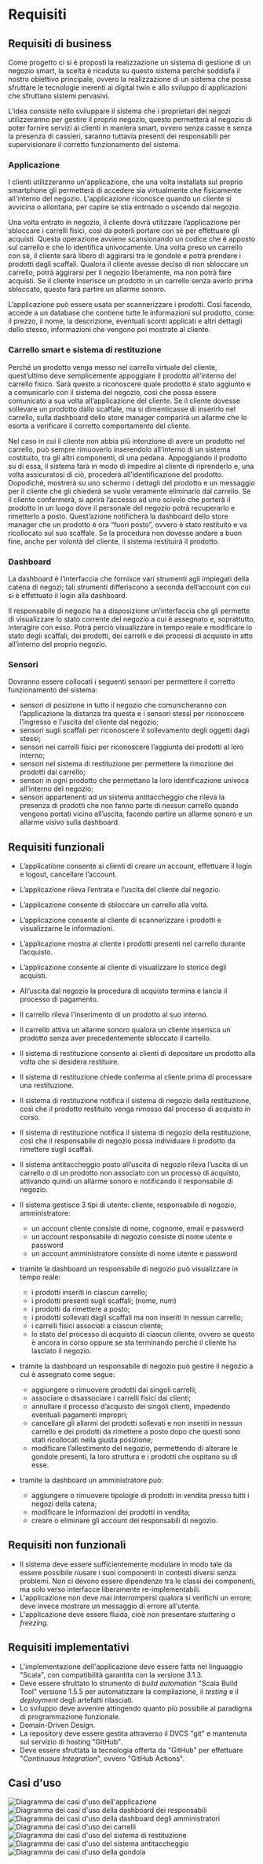 # Requisiti

## Requisiti di business

Come progetto ci si è proposti la realizzazione un sistema di gestione di un negozio smart, la scelta è ricaduta su questo sistema perchè soddisfa il nostro obiettivo principale, ovvero la realizzazione di un sistema che possa sfruttare le tecnologie inerenti ai digital twin e allo sviluppo di applicazioni che sfruttano sistemi pervasivi.

L'idea consiste nello sviluppare il sistema che i proprietari dei negozi utilizzeranno per gestire il proprio negozio, questo permetterà al negozio di poter fornire servizi ai clienti in maniera smart, ovvero senza casse e senza la presenza di cassieri, saranno tuttavia presenti dei responsabili per supervisionare il corretto funzionamento del sistema.

### Applicazione

I clienti utilizzeranno un'applicazione, che una volta installata sul proprio smartphone gli permetterà di accedere sia virtualmente che fisicamente all'interno del negozio. L'applicazione riconosce quando un cliente si avvicina o allontana, per capire se stia entrnado o uscendo dal negozio.

Una volta entrato in negozio, il cliente dovrà utilizzare l’applicazione per sbloccare i carrelli fisici, così da poterli portare con sé per effettuare gli acquisti. Questa operazione avviene scansionando un codice che è apposto sul carrello e che lo identifica univocamente. Una volta preso un carrello con sé, il cliente sarà libero di aggirarsi tra le gondole e potrà prendere i prodotti dagli scaffali. Qualora il cliente avesse deciso di non sbloccare un carrello, potrà aggirarsi per il negozio liberamente, ma non potrà fare acquisti. Se il cliente inserisce un prodotto in un carrello senza averlo prima sbloccato, questo farà partire un allarme sonoro.

L’applicazione può essere usata per scannerizzare i prodotti. Così facendo, accede a un database che contiene tutte le informazioni sul prodotto, come: il prezzo, il nome, la descrizione, eventuali sconti applicati e altri dettagli dello stesso, informazioni che vengono poi mostrate al cliente.

### Carrello smart e sistema di restituzione

Perché un prodotto venga messo nel carrello virtuale del cliente, quest’ultimo deve semplicemente appoggiare il prodotto all’interno del carrello fisico. Sarà questo a riconoscere quale prodotto è stato aggiunto e a comunicarlo con il sistema del negozio, così che possa essere comunicato a sua volta all’applicazione del cliente. Se il cliente dovesse sollevare un prodotto dallo scaffale, ma si dimenticasse di inserirlo nel carrello, sulla dashboard dello store manager comparirà un allarme che lo esorta a verificare il corretto comportamento del cliente.

Nel caso in cui il cliente non abbia più intenzione di avere un prodotto nel carrello, può sempre rimuoverlo inserendolo all’interno di un sistema costituito, tra gli altri componenti, di una pedana. Appoggiando il prodotto su di essa, il sistema farà in modo di impedire al cliente di riprenderlo e, una volta assicuratosi di ciò, procederà all’identificazione del prodotto. Dopodiché, mostrerà su uno schermo i dettagli del prodotto e un messaggio per il cliente che gli chiederà se vuole veramente eliminarlo dal carrello. Se il cliente confermerà, si aprirà l’accesso ad uno scivolo che porterà il prodotto in un luogo dove il personale del negozio potrà recuperarlo e rimetterlo a posto. Quest’azione notificherà la dashboard dello store manager che un prodotto è ora “fuori posto”, ovvero è stato restituito e va ricollocato sul suo scaffale. Se la procedura non dovesse andare a buon fine, anche per volontà del cliente, il sistema restituirà il prodotto.

### Dashboard

La dashboard è l’interfaccia che fornisce vari strumenti agli impiegati della catena di negozi; tali strumenti differiscono a seconda dell’account con cui si è effettuato il login alla dashboard.

Il responsabile di negozio ha a disposizione un’interfaccia che gli permette di visualizzare lo stato corrente del negozio a cui è assegnato e, soprattutto, interagire con esso. Potrà perciò visualizzare in tempo reale e modificare lo stato degli scaffali, dei prodotti, dei carrelli e dei processi di acquisto in atto all’interno del proprio negozio.

### Sensori

Dovranno essere collocati i seguenti sensori per permettere il corretto funzionamento del sistema:

- sensori di posizione in tutto il negozio che comunicheranno con l’applicazione la distanza tra questa e i sensori stessi per riconoscere l’ingresso e l’uscita del cliente dal negozio;
- sensori sugli scaffali per riconoscere il sollevamento degli oggetti dagli stessi;
- sensori nei carrelli fisici per riconoscere l’aggiunta dei prodotti al loro interno;
- sensori nel sistema di restituzione per permettere la rimozione dei prodotti dal carrello;
- sensori in ogni prodotto che permettano la loro identificazione univoca all’interno del negozio;
- sensori appartenenti ad un sistema antitaccheggio che rileva la presenza di prodotti che non fanno parte di nessun carrello quando vengono portati vicino all’uscita, facendo partire un allarme sonoro e un allarme visivo sulla dashboard.

## Requisiti funzionali

- L’applicatione consente ai clienti di creare un account, effettuare il login e logout, cancellare l’account.
- L’applicazione rileva l’entrata e l’uscita del cliente dal negozio.
- L’applicazione consente di sbloccare un carrello alla volta.
- L’applicazione consente al cliente di scannerizzare i prodotti e visualizzarne le informazioni.
- L’applicazione mostra al cliente i prodotti presenti nel carrello durante l’acquisto.
- L’applicazione consente al cliente di visualizzare lo storico degli acquisti.
- All’uscita dal negozio la procedura di acquisto termina e lancia il processo di pagamento.

- Il carrello rileva l’inserimento di un prodotto al suo interno.
- Il carrello attiva un allarme sonoro qualora un cliente inserisca un prodotto senza aver precedentemente sbloccato il carrello.

- Il sistema di restituzione consente ai clienti di depositare un prodotto alla volta che si desidera restituire.
- Il sistema di restituzione chiede conferma al cliente prima di processare una restituzione.
- Il sistema di restituzione notifica il sistema di negozio della restituzione, così che il prodotto restituito venga rimosso dal processo di acquisto in corso.
- Il sistema di restituzione notifica il sistema di negozio della restituzione, così che il responsabile di negozio possa individuare il prodotto da rimettere sugli scaffali.

- Il sistema antitaccheggio posto all’uscita di negozio rileva l’uscita di un carrello o di un prodotto non associato con un processo di acquisto, attivando quindi un allarme sonoro e notificando il responsabile di negozio.

- Il sistema gestisce 3 tipi di utente: cliente, responsabile di negozio, amministratore:
    - un account cliente consiste di nome, cognome, email e password
    - un account responsabile di negozio consiste di nome utente e password
    - un account amministratore consiste di nome utente e password
- tramite la dashboard un responsabile di negozio può visualizzare in tempo reale:
    - i prodotti inseriti in ciascun carrello;
    - i prodotti presenti sugli scaffali; (nome, num)
    - i prodotti da rimettere a posto;
    - i prodotti sollevati dagli scaffali ma non inseriti in nessun carrello;
    - i carrelli fisici associati a ciascun cliente;
    - lo stato del processo di acquisto di ciascun cliente, ovvero se questo è ancora in corso oppure se sta terminando perché il cliente ha lasciato il negozio.
- tramite la dashboard un responsabile di negozio può gestire il negozio a cui è assegnato come segue:
    - aggiungere o rimuovere prodotti dai singoli carrelli;
    - associare o disassociare i carrelli fisici dai clienti;
    - annullare il processo d’acquisto dei singoli clienti, impedendo eventuali pagamenti impropri;
    - cancellare gli allarmi dei prodotti sollevati e non inseriti in nessun carrello e dei prodotti da rimettere a posto dopo che questi sono stati ricollocati nella giusta posizione;
    - modificare l’allestimento del negozio, permettendo di alterare le gondole presenti, la loro struttura e i prodotti che ospitano su di esse.
- tramite la dashboard un amministratore può:
    - aggiungere o rimuovere tipologie di prodotti in vendita presso tutti i negozi della catena;
    - modificare le informazioni dei prodotti in vendita;
    - creare o eliminare gli account dei responsabili di negozio.

## Requisiti non funzionali

- Il sistema deve essere sufficientemente modulare in modo tale da essere possibile riusare i suoi componenti in contesti diversi senza problemi. Non ci devono essere dipendenze tra le classi dei componenti, ma solo verso interfacce liberamente re-implementabili.
- L'applicazione non deve mai interrompersi qualora si verifichi un errore; deve invece mostrare un messaggio di errore all'utente.
- L'applicazione deve essere fluida, cioè non presentare *stuttering* o *freezing.*

## Requisiti implementativi

- L'implementazione dell'applicazione deve essere fatta nel linguaggio "Scala", con compatibilità garantita con la versione 3.1.3.
- Deve essere sfruttato lo strumento di *build automation* "Scala Build Tool" versione 1.5.5 per automatizzare la compilazione, il *testing* e il *deployment* degli artefatti rilasciati.
- Lo sviluppo deve avvenire attingendo quanto più possibile al paradigma di programmazione funzionale.
- Domain-Driven Design.
- La repository deve essere gestita attraverso il DVCS "git" e mantenuta sul servizio di hosting "GitHub".
- Deve essere sfruttata la tecnologia offerta da "GitHub" per effettuare "*Continuous Integration*", ovvero "GitHub Actions".

## Casi d'uso

<img title="Applicazione" alt="Diagramma dei casi d'uso dell'applicazione" src="res/Applicazione.jpg">

<img title="Dashboard responsabili" alt="Diagramma dei casi d'uso della dashboard dei responsabili" src="res/DashboardResponsabile.jpg">

<img title="Dashboard amministratori" alt="Diagramma dei casi d'uso della dashboard degli amministratori" src="res/DashboardAmministrazione.jpg">

<img title="Carrello" alt="Diagramma dei casi d'uso dei carrelli" src="res/Carrello.jpg">

<img title="Sistema restituzione" alt="Diagramma dei casi d'uso del sistema di restituzione" src="res/SistemaRestituzione.jpg">

<img title="Sistema antitaccheggio" alt="Diagramma dei casi d'uso del sistema antitaccheggio" src="res/SistemaAntitaccheggio.jpg">

<img title="Gondola" alt="Diagramma dei casi d'uso della gondola" src="res/Gondola.jpg">
